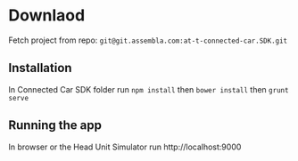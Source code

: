 # Downlaod
Fetch project from repo: `git@git.assembla.com:at-t-connected-car.SDK.git`

## Installation
In Connected Car SDK folder run `npm install`
then `bower install`
then `grunt serve`

## Running the app
In browser or the Head Unit Simulator run http://localhost:9000
